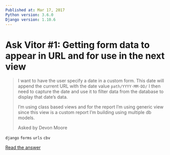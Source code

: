 ```yaml
---
Published at: Mar 17, 2017
Python version: 3.6.0
Django version: 1.10.6
---
```


# Ask Vitor #1: Getting form data to appear in URL and for use in the next view

> I want to have the user specify a date in a custom form. This date will append the current URL with the date value `path/YYYY-MM-DD/` I then need to capture the date and use it to filter data from the database to display that date’s data.
>
> I’m using class based views and for the report I’m using generic view since this view is a custom report I’m building using multiple db models.
> 
> Asked by Devon Moore

`django` `forms` `urls` `cbv`

[Read the answer](http://sibt.co/2nh8ZR9)
